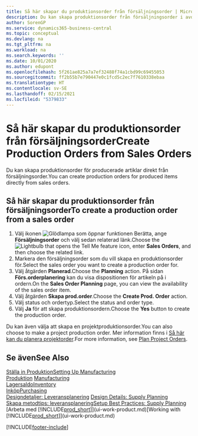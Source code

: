 ```yaml
---
title: Så här skapar du produktionsorder från försäljningsorder | Microsoft Docsr
description: Du kan skapa produktionsorder från försäljningsorder i avdelningen Försäljning och marknadsföring.
author: SorenGP
ms.service: dynamics365-business-central
ms.topic: conceptual
ms.devlang: na
ms.tgt_pltfrm: na
ms.workload: na
ms.search.keywords: ''
ms.date: 10/01/2020
ms.author: edupont
ms.openlocfilehash: 5f261ae825a7a7ef32488f74a1cbd99c69455053
ms.sourcegitcommit: ff2b55b7e790447e0c1fcd5c2ec7f7610338ebaa
ms.translationtype: HT
ms.contentlocale: sv-SE
ms.lasthandoff: 02/15/2021
ms.locfileid: "5379833"
---
```

# <a name="create-production-orders-from-sales-orders"></a><span data-ttu-id="3a0de-103">Så här skapar du produktionsorder från försäljningsorder</span><span class="sxs-lookup"><span data-stu-id="3a0de-103">Create Production Orders from Sales Orders</span></span>
<span data-ttu-id="3a0de-104">Du kan skapa produktionsorder för producerade artiklar direkt från försäljningsorder.</span><span class="sxs-lookup"><span data-stu-id="3a0de-104">You can create production orders for produced items directly from sales orders.</span></span>  

## <a name="to-create-a-production-order-from-a-sales-order"></a><span data-ttu-id="3a0de-105">Så här skapar du produktionsorder från försäljningsorder</span><span class="sxs-lookup"><span data-stu-id="3a0de-105">To create a production order from a sales order</span></span>  

1.  <span data-ttu-id="3a0de-106">Välj ikonen ![Glödlampa som öppnar funktionen Berätta](media/ui-search/search_small.png "Berätta vad du vill göra"), ange **Försäljningsorder** och välj sedan relaterad länk.</span><span class="sxs-lookup"><span data-stu-id="3a0de-106">Choose the ![Lightbulb that opens the Tell Me feature](media/ui-search/search_small.png "Tell me what you want to do") icon, enter **Sales Orders**, and then choose the related link.</span></span>  
2.  <span data-ttu-id="3a0de-107">Markera den försäljningsorder som du vill skapa en produktionsorder för.</span><span class="sxs-lookup"><span data-stu-id="3a0de-107">Select the sales order you want to create a production order for.</span></span>  
3.  <span data-ttu-id="3a0de-108">Välj åtgärden **Planerad**.</span><span class="sxs-lookup"><span data-stu-id="3a0de-108">Choose the **Planning** action.</span></span> <span data-ttu-id="3a0de-109">På sidan **Förs.orderplanering** kan du visa dispositionen för artikeln på i ordern.</span><span class="sxs-lookup"><span data-stu-id="3a0de-109">On the **Sales Order Planning** page, you can view the availability of the sales order item.</span></span>  
4.  <span data-ttu-id="3a0de-110">Välj åtgärden **Skapa prod.order**.</span><span class="sxs-lookup"><span data-stu-id="3a0de-110">Choose the **Create Prod. Order** action.</span></span>  
5.  <span data-ttu-id="3a0de-111">Välj status och ordertyp.</span><span class="sxs-lookup"><span data-stu-id="3a0de-111">Select the status and order type.</span></span>  
6.  <span data-ttu-id="3a0de-112">Välj **Ja** för att skapa produktionsordern.</span><span class="sxs-lookup"><span data-stu-id="3a0de-112">Choose the **Yes** button to create the production order.</span></span>

<span data-ttu-id="3a0de-113">Du kan även välja att skapa en projektproduktionsorder.</span><span class="sxs-lookup"><span data-stu-id="3a0de-113">You can also choose to make a project production order.</span></span> <span data-ttu-id="3a0de-114">Mer information finns i [Så här kan du planera projektorder](production-how-to-plan-project-orders.md).</span><span class="sxs-lookup"><span data-stu-id="3a0de-114">For more information, see [Plan Project Orders](production-how-to-plan-project-orders.md).</span></span>   

## <a name="see-also"></a><span data-ttu-id="3a0de-115">Se även</span><span class="sxs-lookup"><span data-stu-id="3a0de-115">See Also</span></span>  
[<span data-ttu-id="3a0de-116">Ställa in Produktion</span><span class="sxs-lookup"><span data-stu-id="3a0de-116">Setting Up Manufacturing</span></span>](production-configure-production-processes.md)  
<span data-ttu-id="3a0de-117">[Produktion](production-manage-manufacturing.md)  </span><span class="sxs-lookup"><span data-stu-id="3a0de-117">[Manufacturing](production-manage-manufacturing.md)  </span></span>  
[<span data-ttu-id="3a0de-118">Lagersaldo</span><span class="sxs-lookup"><span data-stu-id="3a0de-118">Inventory</span></span>](inventory-manage-inventory.md)  
[<span data-ttu-id="3a0de-119">Inköp</span><span class="sxs-lookup"><span data-stu-id="3a0de-119">Purchasing</span></span>](purchasing-manage-purchasing.md)  
<span data-ttu-id="3a0de-120">[Designdetaljer: Leveransplanering](design-details-supply-planning.md) </span><span class="sxs-lookup"><span data-stu-id="3a0de-120">[Design Details: Supply Planning](design-details-supply-planning.md) </span></span>  
[<span data-ttu-id="3a0de-121">Skapa metodtips: leveransplanering</span><span class="sxs-lookup"><span data-stu-id="3a0de-121">Setup Best Practices: Supply Planning</span></span>](setup-best-practices-supply-planning.md)  
<span data-ttu-id="3a0de-122">[Arbeta med [!INCLUDE[prod_short](includes/prod_short.md)]](ui-work-product.md)</span><span class="sxs-lookup"><span data-stu-id="3a0de-122">[Working with [!INCLUDE[prod_short](includes/prod_short.md)]](ui-work-product.md)</span></span>


[!INCLUDE[footer-include](includes/footer-banner.md)]